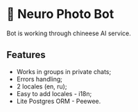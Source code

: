 # 📸 Neuro Photo Bot
Bot is working through chineese AI service.







## Features

- Works in groups in private chats;
- Errors handling;
- 2 locales (en, ru);
- Easy to add locales - i18n;
- Lite Postgres ORM - Peewee.

